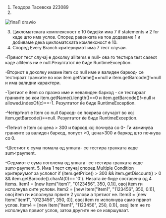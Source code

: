 1. Теодора Тасевска 223089
2. 





 ![final1 drawio](https://github.com/tasevskateodora/SI_2024_lab2_223089/assets/164336502/7e233685-dd00-4735-9f88-be74f759f9c4)

3. Цикломатската комплексност е 10 бидејќи има 7 if statements и 2 for каде што има услов. Според равенката на тоа додаваме 1 и добиваме дека цикломатската комлексност е 10. 
4. Според Every Branch критериумот има 7 тест случаи. 

-Првиот тест случај е доколку allitems е null- ова го тестира test caseot каде allitems ни е null.Резултатот ќе биде RuntimeException. 

-Вториот е доколку имаме item со null име и валиден баркод- се тестираат гранките во кои item.getName()==null и item.getBarcode()!=null и има валидни карактери.

-Третиот е item со празно име и невалиден баркод - се тестираат гранките во кои item.getName().length()==0 и item.getBarcode()!=null и allowed.indexOf(c)==-1. Резултатот ќе биде RuntimeException.

-Четвртиот е Item со null баркод- се покрива случајот во кој item.getBarcode()==null. Резултатот ќе биде RuntimeException.

-Петиот е Item со цена > 300 и баркод кој почнува со 0- Ги изминува гранките за валиден баркод, попуст >0, цена>300 и баркод што почнува со 0.

-Шестиот е сума помала од уплата- се тестира гранката каде sum<payment.

-Седмиот е сума поголема од уплата- се тестира гранката каде sum>payment.
5. Има 1 тест случај според Multiple Condition критериумот за условот if (item.getPrice() > 300 && item.getDiscount() > 0 && item.getBarcode().charAt(0)== '0'). 
Низата ќе биде составена од 4 items. Item1 = [new Item("item1", "0123456", 350, 0.1)], овој item ги исполнува сите услови. Item2 = [new Item("item1", "1123456", 350, 0.1)], овој item ги исполнува првите 2 услови а третиот не. Item3 = [new Item("item1", "0123456", 350, 0)], овој item го исполнува само првиот услов. Item4 = [new Item("item1", "1123456", 250, 0.1)], овој item не го исполнува првиот услов, затоа другите не се извршуваат.
